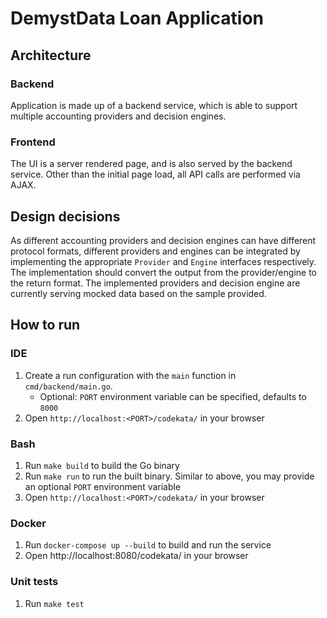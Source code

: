 # DemystData Loan Application

## Architecture

### Backend
Application is made up of a backend service, which is able to support multiple
accounting providers and decision engines. 

### Frontend

The UI is a server rendered page, and is also served by the backend service. 
Other than the initial page load, all API calls are performed via AJAX.

## Design decisions

As different accounting providers and decision engines can have different protocol formats, 
different providers and engines can be integrated by implementing the appropriate 
`Provider` and `Engine` interfaces respectively. The implementation should convert the 
output from the provider/engine to the return format. The implemented providers
and decision engine are currently serving mocked data based on the sample provided.

## How to run

### IDE

1. Create a run configuration with the `main` function in `cmd/backend/main.go`. 
   * Optional: `PORT` environment variable can be specified, defaults to `8000`
2. Open `http://localhost:<PORT>/codekata/` in your browser

### Bash

1. Run `make build` to build the Go binary
2. Run `make run` to run the built binary. Similar to above, you may provide an optional
`PORT` environment variable
3. Open `http://localhost:<PORT>/codekata/` in your browser

### Docker

1. Run `docker-compose up --build` to build and run the service
2. Open http://localhost:8080/codekata/ in your browser

### Unit tests

1. Run `make test`
